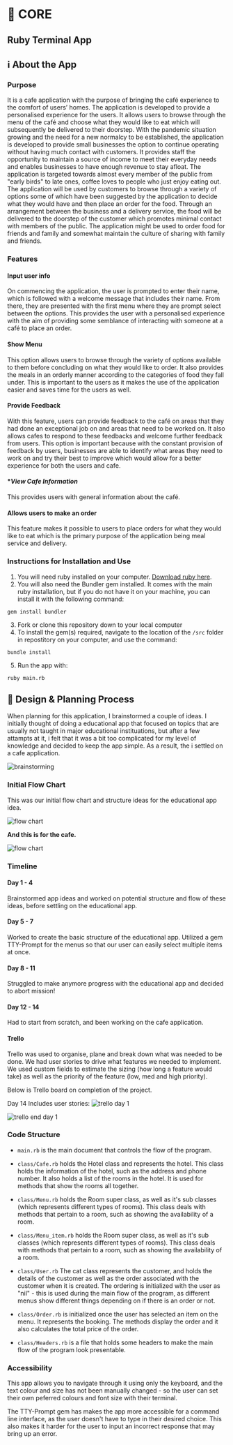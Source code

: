 # 🌳 CORE

## Ruby Terminal App

## ℹ️ About the App

### Purpose

It is a cafe application with the purpose of bringing the café experience to the comfort of users’ homes. The application is developed to provide a personalised experience for the users. It allows users to browse through the menu of the café and choose what they would like to eat which will subsequently be delivered to their doorstep. With the pandemic situation growing and the need for a new normalcy to be established, the application is developed to provide small businesses the option to continue operating without having much contact with customers. It provides staff the opportunity to maintain a source of income to meet their everyday needs and enables businesses to have enough revenue to stay afloat. The application is targeted towards almost every member of the public from "early birds" to late ones, coffee loves to people who just enjoy eating out.
The application will be used by customers to browse through a variety of options some of which have been suggested by the application to decide what they would have and then place an order for the food. Through an arrangement between the business and a delivery service, the food will be delivered to the doorstep of the customer which promotes minimal contact with members of the public. The application might be used to order food for friends and family and somewhat maintain the culture of sharing with family and friends.


### Features

#### **Input user info**
On commencing the application, the user is prompted to enter their name, which is followed with a welcome message that includes their name. From there, they are presented with the first menu where they are prompt select between the options. This provides the user with a personalised experience with the aim of providing some semblance of interacting with someone at a café to place an order. 
#### **Show Menu**
This option allows users to browse through the variety of options available to them before concluding on what they would like to order. It also provides the meals in an orderly manner according to the categories of food they fall under. This is important to the users as it makes the use of the application easier and saves time for the users as well.
#### **Provide Feedback**
With this feature, users can provide feedback to the café on areas that they had done an exceptional job on and areas that need to be worked on. It also allows cafes to respond to these feedbacks and welcome further feedback from users. This option is important because with the constant provision of feedback by users, businesses are able to identify what areas they need to work on and try their best to improve which would allow for a better experience for both the users and cafe.
#### **View Cafe Information*
This provides users with general information about the café. 
#### **Allows users to make an order**
This feature makes it possible to users to place orders for what they would like to eat which is the primary purpose of the application being meal service and delivery.

### Instructions for Installation and Use

1. You will need ruby installed on your computer. [Download ruby here](https://www.ruby-lang.org/en/).
2. You will also need the Bundler gem installed. It comes with the main ruby installation, but if you do not have it on your machine, you can install it with the following command:

`gem install bundler`

3. Fork or clone this repository down to your local computer
4. To install the gem(s) required, navigate to the location of the `/src` folder in repostitory on your computer, and use the command:

`bundle install`

5. Run the app with:

`ruby main.rb`

## 📝 Design & Planning Process

When planning for this application, I brainstormed a couple of ideas. I initially thought of doing a educational app that focused on topics that are usually not taught in major educational instituations, but after a few attampts at it, i felt that it was a bit too complicated for my level of knowledge and decided to keep the app simple. As a result, the i settled on a cafe application. 

![brainstorming](brainstorm.png "Brainstorming")

### Initial Flow Chart

This was our initial flow chart and structure ideas for the educational app idea.

![flow chart](Flowchart_Terminal_Initial_idea.png)

**And this is for the cafe.**

![flow chart](Flowchart_cafe.png)

### Timeline

#### Day 1 - 4

Brainstormed app ideas and worked on potential structure and flow of these ideas, before settling on the educational app. 

#### Day 5 - 7

Worked to create the basic structure of the educational app. Utilized a gem TTY-Prompt for the menus so that our user can easily select multiple items at once. 

#### Day 8 - 11

Struggled to make anymore progress with the educational app and decided to abort mission!

#### Day 12 - 14

Had to start from scratch, and been working on the cafe application.

#### Trello

Trello was used to organise, plane and break down what was needed to be done. We had user stories to drive what features we needed to implement. We used custom fields to estimate the sizing (how long a feature would take) as well as the priority of the feature (low, med and high priority).

Below is Trello board on completion of the project.

Day 14
Includes user stories:
![trello day 1](Trello1.png "Trello Day 14")

![trello end day 1](Trello2.png "End Day 14 Trello")


### Code Structure

- `main.rb` is the main document that controls the flow of the program.

- `class/Cafe.rb` holds the Hotel class and represents the hotel. This class holds the information of the hotel, such as the address and phone number. It also holds a list of the rooms in the hotel. It is used for methods that show the rooms all together.

- `class/Menu.rb` holds the Room super class, as well as it's sub classes (which represents different types of rooms). This class deals with methods that pertain to a room, such as showing the availability of a room.

- `class/Menu_item.rb` holds the Room super class, as well as it's sub classes (which represents different types of rooms). This class deals with methods that pertain to a room, such as showing the availability of a room.

- `class/User.rb` The cat class represents the customer, and holds the details of the customer as well as the order associated with the customer when it is created. The ordering is initialized with the user as "nil" - this is used during the main flow of the program, as different menus show different things depending on if there is an order or not.

- `class/Order.rb` is initialized once the user has selected an item on the menu. It represents the booking. The methods display the order and it also calculates the total price of the order.

- `class/Headers.rb` is a file that holds some headers to make the main flow of the program look presentable.

### Accessibility

This app allows you to navigate through it using only the keyboard, and the text colour and size has not been manually changed - so the user can set their own peferred colours and font size with their terminal.

The TTY-Prompt gem has makes the app more accessible for a command line interface, as the user doesn't have to type in their desired choice. This also makes it harder for the user to input an incorrect response that may bring up an error.

